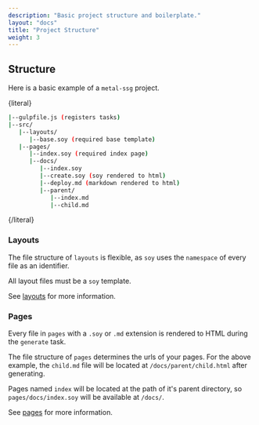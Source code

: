 ```yaml
---
description: "Basic project structure and boilerplate."
layout: "docs"
title: "Project Structure"
weight: 3
---
```


<article id="article1">

## Structure

Here is a basic example of a `metal-ssg` project.

{literal}

```bash
|--gulpfile.js (registers tasks)
|--src/
   |--layouts/
      |--base.soy (required base template)
   |--pages/
      |--index.soy (required index page)
      |--docs/
         |--index.soy
         |--create.soy (soy rendered to html)
         |--deploy.md (markdown rendered to html)
         |--parent/
            |--index.md
            |--child.md
```

{/literal}

### Layouts

The file structure of `layouts` is flexible, as `soy` uses the `namespace` of
every file as an identifier.

All layout files must be a `soy` template.

See [layouts](/docs/layouts.html) for more information.

### Pages

Every file in `pages` with a `.soy` or `.md` extension is rendered to HTML
during the `generate` task.

The file structure of `pages` determines the urls of your pages. For the above
example, the `child.md` file will be located at `/docs/parent/child.html` after
generating.

Pages named `index` will be located at the path of it's parent directory,
so `pages/docs/index.soy` will be available at `/docs/`.

See [pages](/docs/pages.html) for more information.

</article>

